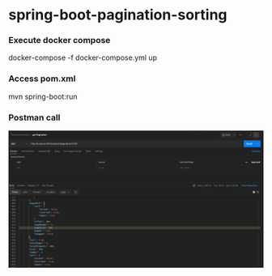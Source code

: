 # spring-boot-pagination-sorting

### Execute docker compose
docker-compose -f docker-compose.yml up

### Access pom.xml
mvn spring-boot:run

### Postman call
![postman](https://github.com/weder96/spring-boot-pagination-sorting/blob/main/documentation/postman.png)




